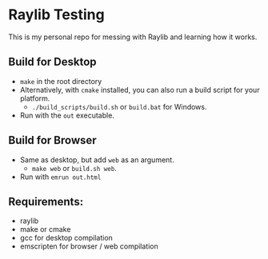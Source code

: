 # Raylib Testing

This is my personal repo for messing with Raylib and learning how it works.

## Build for Desktop
- `make` in the root directory
- Alternatively, with `cmake` installed, you can also run a build script for your platform.
    - `./build_scripts/build.sh` or `build.bat` for Windows.
- Run with the `out` executable.

## Build for Browser
- Same as desktop, but add `web` as an argument.
    - `make web` or `build.sh web`.
- Run with `emrun out.html`

## Requirements:

- raylib
- make or cmake
- gcc for desktop compilation
- emscripten for browser / web compilation
